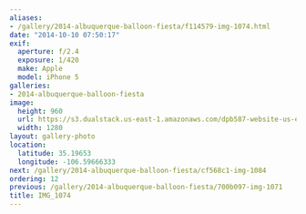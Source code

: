```yaml
---
aliases:
- /gallery/2014-albuquerque-balloon-fiesta/f114579-img-1074.html
date: "2014-10-10 07:50:17"
exif:
  aperture: f/2.4
  exposure: 1/420
  make: Apple
  model: iPhone 5
galleries:
- 2014-albuquerque-balloon-fiesta
image:
  height: 960
  url: https://s3.dualstack.us-east-1.amazonaws.com/dpb587-website-us-east-1/asset/gallery/2014-albuquerque-balloon-fiesta/f114579-img-1074~1280.jpg
  width: 1280
layout: gallery-photo
location:
  latitude: 35.19653
  longitude: -106.59666333
next: /gallery/2014-albuquerque-balloon-fiesta/cf568c1-img-1084
ordering: 12
previous: /gallery/2014-albuquerque-balloon-fiesta/700b097-img-1071
title: IMG_1074
---
```

